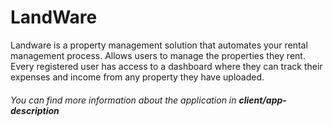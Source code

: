 # LandWare

Landware is a property management solution that automates your rental management process. Allows users to manage the properties they rent. Every registered user has access to a dashboard where they can track their expenses and income from any property they have uploaded.

###### You can find more information about the application in **client/app-description** 
